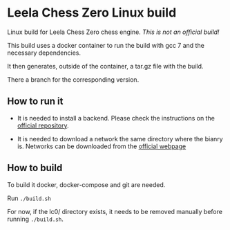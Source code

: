 # Leela Chess Zero Linux build

Linux build for Leela Chess Zero chess engine. *This is not an official build!*

This build uses a docker container to run the build with gcc 7 and the necessary dependencies. 

It then generates, outside of the container, a tar.gz file with the build.

There a branch for the corresponding version.

## How to run it

* It is needed to install a backend. Please check the instructions on the [official repository](https://github.com/LeelaChessZero/lc0/blob/master/README.md).

* It is needed to download a network the same directory where the bianry is. Networks can be downloaded from the [official webpage](https://lczero.org/play/networks/bestnets/)

## How to build

To build it docker, docker-compose and git are needed.

Run `./build.sh`

For now, if the lc0/ directory exists, it needs to be removed manually before running `./build.sh`.
